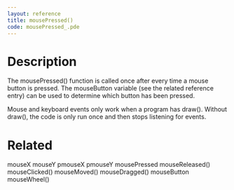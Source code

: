```yaml
---
layout: reference
title: mousePressed()
code: mousePressed_.pde
---
```


# Description

The mousePressed() function is called once after every time a mouse button is pressed. The mouseButton variable (see the related reference entry) can be used to determine which button has been pressed.

Mouse and keyboard events only work when a program has draw(). Without draw(), the code is only run once and then stops listening for events.

# Related

mouseX
mouseY
pmouseX
pmouseY
mousePressed
mouseReleased()
mouseClicked()
mouseMoved()
mouseDragged()
mouseButton
mouseWheel()
